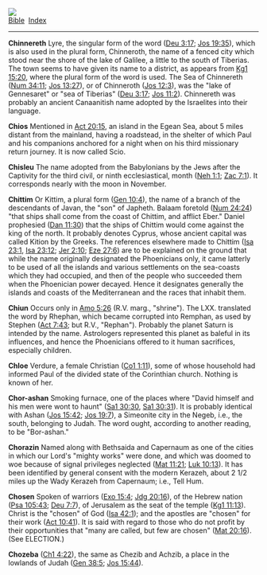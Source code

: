 [![](../../cdshop/ithlogo.png)](../../index)  
[Bible](../index)  [Index](index) 

------------------------------------------------------------------------

<span id="000">**Chinnereth**</span> Lyre, the singular form of the word
([Deu 3:17](../kjv/deu003.htm#017); [Jos 19:35](../kjv/jos019.htm#035)),
which is also used in the plural form, Chinneroth, the name of a fenced
city which stood near the shore of the lake of Galilee, a little to the
south of Tiberias. The town seems to have given its name to a district,
as appears from [Kg1 15:20](../kjv/kg1015.htm#020), where the plural
form of the word is used. The Sea of Chinnereth ([Num
34:11](../kjv/num034.htm#011); [Jos 13:27](../kjv/jos013.htm#027)), or
of Chinneroth ([Jos 12:3](../kjv/jos012.htm#003)), was the "lake of
Gennesaret" or "sea of Tiberias" ([Deu 3:17](../kjv/deu003.htm#017);
[Jos 11:2](../kjv/jos011.htm#002)). Chinnereth was probably an ancient
Canaanitish name adopted by the Israelites into their language.

<span id="001">**Chios**</span> Mentioned in [Act
20:15](../kjv/act020.htm#015), an island in the Egean Sea, about 5 miles
distant from the mainland, having a roadstead, in the shelter of which
Paul and his companions anchored for a night when on his third
missionary return journey. It is now called Scio.

<span id="002">**Chisleu**</span> The name adopted from the Babylonians
by the Jews after the Captivity for the third civil, or ninth
ecclesiastical, month ([Neh 1:1](../kjv/neh001.htm#001); [Zac
7:1](../kjv/zac007.htm#001)). It corresponds nearly with the moon in
November.

<span id="003">**Chittim**</span> Or Kittim, a plural form ([Gen
10:4](../kjv/gen010.htm#004)), the name of a branch of the descendants
of Javan, the "son" of Japheth. Balaam foretold ([Num
24:24](../kjv/num024.htm#024)) "that ships shall come from the coast of
Chittim, and afflict Eber." Daniel prophesied ([Dan
11:30](../kjv/dan011.htm#030)) that the ships of Chittim would come
against the king of the north. It probably denotes Cyprus, whose ancient
capital was called Kition by the Greeks. The references elsewhere made
to Chittim ([Isa 23:1](../kjv/isa023.htm#001), [Isa
23:12](../kjv/isa023.htm#012); [Jer 2:10](../kjv/jer002.htm#010); [Eze
27:6](../kjv/eze027.htm#006)) are to be explained on the ground that
while the name originally designated the Phoenicians only, it came
latterly to be used of all the islands and various settlements on the
sea-coasts which they had occupied, and then of the people who succeeded
them when the Phoenician power decayed. Hence it designates generally
the islands and coasts of the Mediterranean and the races that inhabit
them.

<span id="004">**Chiun**</span> Occurs only in [Amo
5:26](../kjv/amo005.htm#026) (R.V. marg., "shrine"). The LXX. translated
the word by Rhephan, which became corrupted into Remphan, as used by
Stephen ([Act 7:43](../kjv/act007.htm#043); but R.V., "Rephan").
Probably the planet Saturn is intended by the name. Astrologers
represented this planet as baleful in its influences, and hence the
Phoenicians offered to it human sacrifices, especially children.

<span id="005">**Chloe**</span> Verdure, a female Christian ([Co1
1:11](../kjv/co1001.htm#011)), some of whose household had informed Paul
of the divided state of the Corinthian church. Nothing is known of her.

<span id="006">**Chor-ashan**</span> Smoking furnace, one of the places
where "David himself and his men were wont to haunt" ([Sa1
30:30](../kjv/sa1030.htm#030), [Sa1 30:31](../kjv/sa1030.htm#031)). It
is probably identical with Ashan ([Jos 15:42](../kjv/jos015.htm#042);
[Jos 19:7](../kjv/jos019.htm#007)), a Simeonite city in the Negeb, i.e.,
the south, belonging to Judah. The word ought, according to another
reading, to be "Bor-ashan."

<span id="007">**Chorazin**</span> Named along with Bethsaida and
Capernaum as one of the cities in which our Lord's "mighty works" were
done, and which was doomed to woe because of signal privileges neglected
([Mat 11:21](../kjv/mat011.htm#021); [Luk
10:13](../kjv/luk010.htm#013)). It has been identified by general
consent with the modern Kerazeh, about 2 1/2 miles up the Wady Kerazeh
from Capernaum; i.e., Tell Hum.

<span id="008">**Chosen**</span> Spoken of warriors ([Exo
15:4](../kjv/exo015.htm#004); [Jdg 20:16](../kjv/jdg020.htm#016)), of
the Hebrew nation ([Psa 105:43](../kjv/psa105.htm#043); [Deu
7:7](../kjv/deu007.htm#007)), of Jerusalem as the seat of the temple
([Kg1 11:13](../kjv/kg1011.htm#013)). Christ is the "chosen" of God
([Isa 42:1](../kjv/isa042.htm#001)); and the apostles are "chosen" for
their work ([Act 10:41](../kjv/act010.htm#041)). It is said with regard
to those who do not profit by their opportunities that "many are called,
but few are chosen" ([Mat 20:16](../kjv/mat020.htm#016)). (See
ELECTION.)

<span id="009">**Chozeba**</span> ([Ch1 4:22](../kjv/ch1004.htm#022)),
the same as Chezib and Achzib, a place in the lowlands of Judah ([Gen
38:5](../kjv/gen038.htm#005); [Jos 15:44](../kjv/jos015.htm#044)).
